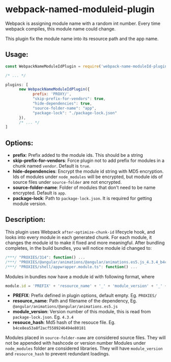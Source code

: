 # webpack-named-moduleid-plugin

Webpack is assigning module name with a random int number. Every time webpack compiles, this module name could change. 

This plugin fix the module name into its resource path and the app name.

## Usage:
```js
const WebpackNameModuleIdPlugin = require('webpack-name-moduleId-plugin');

/* ... */

plugins: [
      new WebpackNameModuleIdPlugin({
            prefix: 'PROXY/',
            "skip-prefix-for-vendors": true,
            "hide-dependencies": true,
            "source-folder-name": "app",
            "package-lock": "./package-lock.json"
      }),
      /* ... */
]
```
## Options:
* **prefix**: Prefix added to the module ids. This should be a string
* **skip-prefix-for-vendors**: Force plugin not to add prefix for modules in a chunk named `vendor`. Default is `true`.
* **hide-dependencies**: Encrypt the module id string with MD5 encryption. Ids of modules under `node_modules` will be
  encrypted, but module ids of source files under `source-folder` are not encrypted. 
* **source-folder-name**: Folder of modules that don't need to be name encrypted. Default is `app`.
* **package-lock**: Path to `package-lock.json`. It is required for getting module version.

## Description:
This plugin uses Webpack `after-optimize-chunk-id` lifecycle hook, and looks into every module in each generated chunk.
For each module, it changes the module id to make it fixed and more meaningful.
After bundling completes, in the build bundles, you will notice module id changed to:
```js
/***/ "PROXIES/314": function() ...
/***/ "PROXIES/@angular/animations/@angular/animations.es5.js_4.3.4_b4ce8ea53a8f2acf5589246494e80181": function() ...
/***/ "PROXIES/shell/appwrapper.module.ts": function() ...
```

Modules in bundles now have a module id with following format, where
```js
module.id = 'PREFIX' + 'resource_name' + '_' + 'module_version' + '_' + 'resource_hash'
```
* __PREFIX__: Prefix defined in plugin options, default empty. Eg. `PROXIES/`
* __resource_name__: Path and filename of the dependency, Eg. `@angular/animations/@angular/animations.es5.js`
* __module_version__: Version number of this module, this is read from `package-lock.json`. Eg. `4.3.4`
* __resouce_hash__: Md5 hash of the resouce file. Eg. `b4ce8ea53a8f2acf5589246494e80181`

Modules placed in `source-folder-name` are considered source files. They will not be appended with hashcode or version number
Modules under `node_modules` folder are considered libraries. They will have `module_version` and `resource_hash` to prevent redundant loadings.
